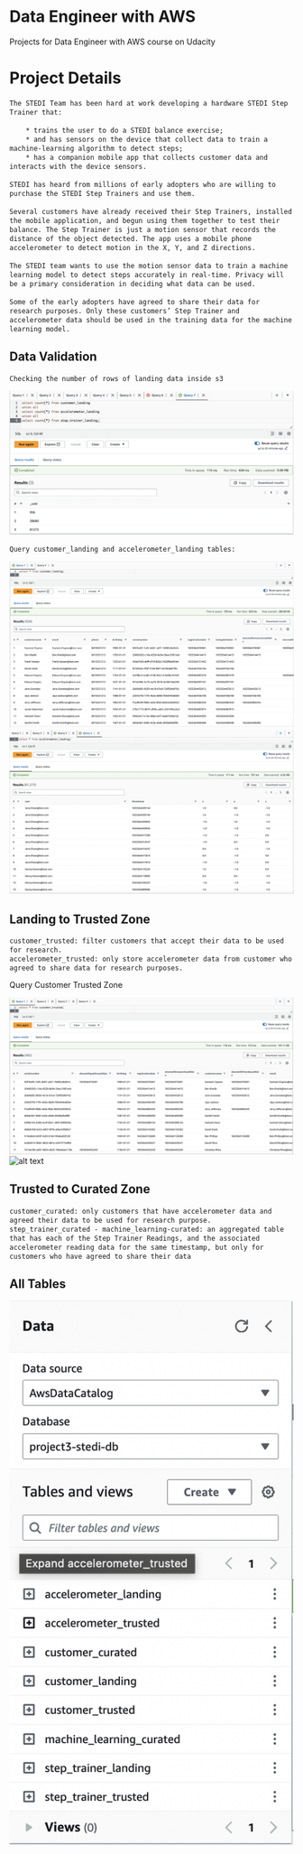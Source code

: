 # Data Engineer with AWS

Projects for Data Engineer with AWS course on Udacity

# Project Details

    The STEDI Team has been hard at work developing a hardware STEDI Step Trainer that:

        * trains the user to do a STEDI balance exercise;
        * and has sensors on the device that collect data to train a machine-learning algorithm to detect steps;
        * has a companion mobile app that collects customer data and interacts with the device sensors.

    STEDI has heard from millions of early adopters who are willing to purchase the STEDI Step Trainers and use them.

    Several customers have already received their Step Trainers, installed the mobile application, and begun using them together to test their balance. The Step Trainer is just a motion sensor that records the distance of the object detected. The app uses a mobile phone accelerometer to detect motion in the X, Y, and Z directions.

    The STEDI team wants to use the motion sensor data to train a machine learning model to detect steps accurately in real-time. Privacy will be a primary consideration in deciding what data can be used.

    Some of the early adopters have agreed to share their data for research purposes. Only these customers’ Step Trainer and accelerometer data should be used in the training data for the machine learning model.

## Data Validation

    Checking the number of rows of landing data inside s3

![alt text](./images/data_validation.png)

    Query customer_landing and accelerometer_landing tables:

![alt text](./images/customer_landing.png)
![alt text](./images/accelerometer_landing.png)

## Landing to Trusted Zone

    customer_trusted: filter customers that accept their data to be used for research.
    accelerometer_trusted: only store accelerometer data from customer who agreed to share data for research purposes.

Query Customer Trusted Zone

![alt text](./images/customer_trusted_all.png)
![alt text](./images/customer__trusted_validated.png)

## Trusted to Curated Zone

    customer_curated: only customers that have accelerometer data and agreed their data to be used for research purpose.
    step_trainer_curated - machine_learning-curated: an aggregated table that has each of the Step Trainer Readings, and the associated accelerometer reading data for the same timestamp, but only for customers who have agreed to share their data

## All Tables

![alt text](./images/all_tables.png)
